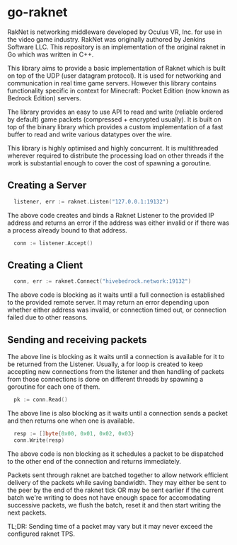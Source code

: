 # go-raknet
RakNet is networking middleware developed by Oculus VR, Inc. for use in the video game industry. RakNet was originally authored by Jenkins Software LLC.
This repository is an implementation of the original raknet in Go which was written in C++.

This library aims to provide a basic implementation of Raknet which is built on top of the UDP (user datagram protocol). It is used for networking and communication in real time
game servers. However this library contains functionality specific in context for Minecraft: Pocket Edition (now known as Bedrock Edition) servers.

The library provides an easy to use API to read and write (reliable ordered by default) game packets (compressed + encrypted usually). It is built on top of the binary library which
provides a custom implementation of a fast buffer to read and write various datatypes over the wire.

This library is highly optimised and highly concurrent. It is multithreaded wherever required to distribute the processing load on other threads if the work is substantial enough 
to cover the cost of spawning a goroutine.

## Creating a Server

```go
  listener, err := raknet.Listen("127.0.0.1:19132")
```

The above code creates and binds a Raknet Listener to the provided IP address and returns an error if the address was either invalid or if there was a process already bound
to that address.

```go
  conn := listener.Accept()
```

## Creating a Client

```go
  conn, err := raknet.Connect("hivebedrock.network:19132")
```

The above code is blocking as it waits until a full connection is established to the provided remote server. It may return an error depending upon whether
either address was invalid, or connection timed out, or connection failed due to other reasons.

## Sending and receiving packets

The above line is blocking as it waits until a connection is available for it to be returned from the Listener. Usually, a for loop is created to keep accepting new connections from the
listener and then handling of packets from those connections is done on different threads by spawning a goroutine for each one of them.

```go
  pk := conn.Read()
```

The above line is also blocking as it waits until a connection sends a packet and then returns one when one is available.

```go
  resp := []byte{0x00, 0x01, 0x02, 0x03}
  conn.Write(resp)
```

The above code is non blocking as it schedules a packet to be dispatched to the other end of the connection and returns immediately.

Packets sent through raknet are batched together to allow network efficient delivery of the packets while saving bandwidth. They may either be sent to the peer by the end of the 
raknet tick OR may be sent earlier if the current batch we're writing to does not have enough space for accomodating successive packets, we flush the batch, reset it and then start
writing the next packets.

TL;DR: Sending time of a packet may vary but it may never exceed the configured raknet TPS.

